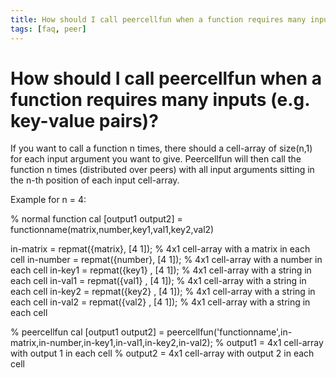 ```yaml
---
title: How should I call peercellfun when a function requires many inputs (e.g. key-value pairs)?
tags: [faq, peer]
---
```


# How should I call peercellfun when a function requires many inputs (e.g. key-value pairs)?

If you want to call a function n times, there should a cell-array of size(n,1) for each input argument you want to give. Peercellfun will then call the function n times (distributed over peers) with all input arguments sitting in the n-th position of each input cell-array.

Example for n = 4:

  % normal function cal
  [output1 output2] = functionname(matrix,number,key1,val1,key2,val2)

  in-matrix  = repmat({matrix}, [4 1]); % 4x1 cell-array with a matrix in each cell
  in-number  = repmat({number}, [4 1]); % 4x1 cell-array with a number in each cell
  in-key1    = repmat({key1}  , [4 1]); % 4x1 cell-array with a string in each cell
  in-val1    = repmat({val1}  , [4 1]); % 4x1 cell-array with a string in each cell
  in-key2    = repmat({key2}  , [4 1]); % 4x1 cell-array with a string in each cell
  in-val2    = repmat({val2}  , [4 1]); % 4x1 cell-array with a string in each cell

  % peercellfun cal
  [output1 output2] = peercellfun('functionname',in-matrix,in-number,in-key1,in-val1,in-key2,in-val2);
  % output1 = 4x1 cell-array with output 1 in each cell
  % output2 = 4x1 cell-array with output 2 in each cell
